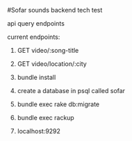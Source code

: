 #Sofar sounds backend tech test

api query endpoints

current endpoints:

1. GET video/:song-title
2. GET video/location/:city 


1. bundle install
2. create a database in psql called sofar
3. bundle exec rake db:migrate
4. bundle exec rackup
5. localhost:9292
